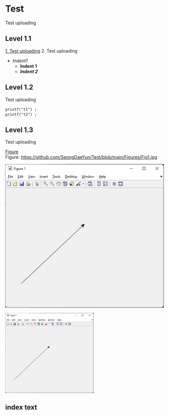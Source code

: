 # Test
Test uploading

## Level 1.1
[1. Test uploading](#index-text)
2. Test uploading
- *Indent1*
  - **Indent 1**
  - ***Indent 2***




## Level 1.2
Test uploading

```
printf("t1") ;
printf("t2") ;
```

## Level 1.3
Test uploading

[Figure](https://github.com/SeongDaeYun/Test/blob/main/Figures/Fig1.jpg) <br>
Figure: <https://github.com/SeongDaeYun/Test/blob/main/Figures/Fig1.jpg> <br>

![Figure](https://github.com/SeongDaeYun/Test/blob/main/Figures/Fig1.jpg)

<img src = "https://github.com/SeongDaeYun/Test/blob/main/Figures/Fig1.jpg" width = "281px" height = "253px" >

## index text
